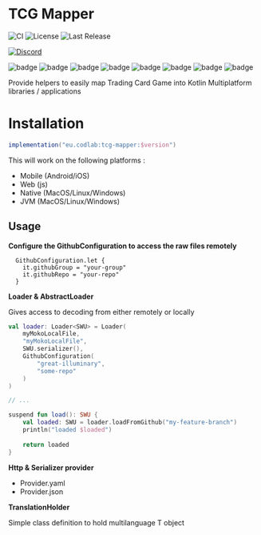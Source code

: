 # TCG Mapper

![CI](https://github.com/great-illuminary/tcg-mapper/actions/workflows/build.yml/badge.svg)
![License](https://img.shields.io/github/license/great-illuminary/tcg-mapper)
![Last Release](https://img.shields.io/github/v/release/great-illuminary/tcg-mapper)

[
![Discord](https://img.shields.io/badge/Discord-Lorcana_Manager-blue)
](https://discord.gg/cd4hRF2PXm)

![badge](https://img.shields.io/badge/json-kotlin-green)
![badge](https://img.shields.io/badge/android-blue)
![badge](https://img.shields.io/badge/ios-white)
![badge](https://img.shields.io/badge/js-yellow)
![badge](https://img.shields.io/badge/jvm-red)
![badge](https://img.shields.io/badge/linux-blue)
![badge](https://img.shields.io/badge/windows-blueviolet)
![badge](https://img.shields.io/badge/mac-orange)

Provide helpers to easily map Trading Card Game into Kotlin Multiplatform libraries / applications

# Installation

```gradle
implementation("eu.codlab:tcg-mapper:$version")
```

This will work on the following platforms :
- Mobile (Android/iOS)
- Web (js)
- Native (MacOS/Linux/Windows)
- JVM (MacOS/Linux/Windows)

## Usage

**Configure the GithubConfiguration to access the raw files remotely**
```
  GithubConfiguration.let {
    it.githubGroup = "your-group"
    it.githubRepo = "your-repo"
  }
```

**Loader & AbstractLoader**

Gives access to decoding from either remotely or locally

```kotlin
val loader: Loader<SWU> = Loader(
    myMokoLocalFile,
    "myMokoLocalFile",
    SWU.serializer(),
    GithubConfiguration(
        "great-illuminary",
        "some-repo"
    )
)

// ...

suspend fun load(): SWU {
    val loaded: SWU = loader.loadFromGithub("my-feature-branch")
    println("loaded $loaded")
    
    return loaded
}

```

**Http & Serializer provider**

- Provider.yaml
- Provider.json

**TranslationHolder**

Simple class definition to hold multilanguage T object